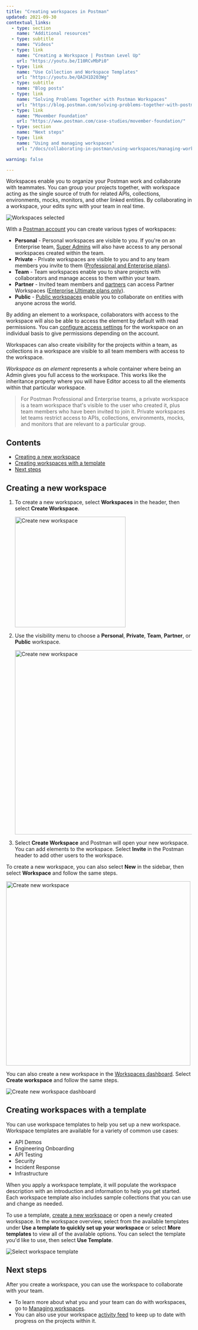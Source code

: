```yaml
---
title: "Creating workspaces in Postman"
updated: 2021-09-30
contextual_links:
  - type: section
    name: "Additional resources"
  - type: subtitle
    name: "Videos"
  - type: link
    name: "Creating a Workspace | Postman Level Up"
    url: "https://youtu.be/I10RCvMbPi0"
  - type: link
    name: "Use Collection and Workspace Templates"
    url: "https://youtu.be/QAIH1D203Wg"
  - type: subtitle
    name: "Blog posts"
  - type: link
    name: "Solving Problems Together with Postman Workspaces"
    url: "https://blog.postman.com/solving-problems-together-with-postman-workspaces/"
  - type: link
    name: "Movember Foundation"
    url: "https://www.postman.com/case-studies/movember-foundation/"
  - type: section
    name: "Next steps"
  - type: link
    name: "Using and managing workspaces"
    url: "/docs/collaborating-in-postman/using-workspaces/managing-workspaces/"

warning: false

---
```


Workspaces enable you to organize your Postman work and collaborate with teammates. You can group your projects together, with workspace acting as the single source of truth for related APIs, collections, environments, mocks, monitors, and other linked entities. By collaborating in a workspace, your edits sync with your team in real time.

<img alt="Workspaces selected" src="https://assets.postman.com/postman-docs/v10/workspace-overview-switcher-selected-v10-2.jpg"/>

With a [Postman account](/docs/getting-started/postman-account/) you can create various types of workspaces:

* **Personal** - Personal workspaces are visible to you. If you're on an Enterprise team, [Super Admins](/docs/collaborating-in-postman/roles-and-permissions/#team-roles) will also have access to any personal workspaces created within the team.
* **Private** - Private workspaces are visible to you and to any team members you invite to them ([Professional and Enterprise plans](https://www.postman.com/pricing)).
* **Team** - Team workspaces enable you to share projects with collaborators and manage access to them within your team.
* **Partner** - Invited team members and [partners](/docs/collaborating-in-postman/using-workspaces/partner-workspaces/) can access Partner Workspaces ([Enterprise Ultimate plans only](https://www.postman.com/pricing)).
* **Public** - [Public workspaces](/docs/collaborating-in-postman/using-workspaces/public-workspaces/) enable you to collaborate on entities with anyone across the world.

By adding an element to a workspace, collaborators with access to the workspace will also be able to access the element by default with read permissions. You can [configure access settings](/docs/collaborating-in-postman/roles-and-permissions/) for the workspace on an individual basis to give permissions depending on the account.

Workspaces can also create visibility for the projects within a team, as collections in a workspace are visible to all team members with access to the workspace.

_Workspace as an element_ represents a whole container where being an Admin gives you full access to the workspace. This works like the inheritance property where you will have Editor access to all the elements within that particular workspace.

> For Postman Professional and Enterprise teams, a private workspace is a team workspace that's visible to the user who created it, plus team members who have been invited to join it. Private workspaces let teams restrict access to APIs, collections, environments, mocks, and monitors that are relevant to a particular group.

## Contents

* [Creating a new workspace](#creating-a-new-workspace)
* [Creating workspaces with a template](#creating-workspaces-with-a-template)
* [Next steps](#next-steps)

## Creating a new workspace

1. To create a new workspace, select **Workspaces** in the header, then select **Create Workspace**.

    <img alt="Create new workspace" src="https://assets.postman.com/postman-docs/v10/workspace-switcher-v10.14.jpg" width="300px"/>

1. Use the visibility menu to choose a __Personal__, __Private__, __Team__, __Partner__, or __Public__ workspace.

    <img alt="Create new workspace" src="https://assets.postman.com/postman-docs/v10/create-workspace-v10.jpg" width="500px"/>

1. Select **Create Workspace** and Postman will open your new workspace. You can add elements to the workspace. Select __Invite__ in the Postman header to add other users to the workspace.

To create a new workspace, you can also select __New__ in the sidebar, then select __Workspace__ and follow the same steps.

<img alt="Create new workspace" src="https://assets.postman.com/postman-docs/v10/create-new-workspace-v10.jpg" width="500px"/>

You can also create a new workspace in the [Workspaces dashboard](https://app.getpostman.com/dashboard). Select **Create workspace** and follow the same steps.

![Create new workspace dashboard](https://assets.postman.com/postman-docs/v10/create-new-workspace-dashboard-v10.jpg)

## Creating workspaces with a template

You can use workspace templates to help you set up a new workspace. Workspace templates are available for a variety of common use cases:

* API Demos
* Engineering Onboarding
* API Testing
* Security
* Incident Response
* Infrastructure

When you apply a workspace template, it will populate the workspace description with an introduction and information to help you get started. Each workspace template also includes sample collections that you can use and change as needed.

To use a template, [create a new workspace](#creating-a-new-workspace) or open a newly created workspace. In the workspace overview, select from the available templates under **Use a template to quickly set up your workspace** or select **More templates** to view all of the available options. You can select the template you'd like to use, then select **Use Template**.

<img alt="Select workspace template" src="https://assets.postman.com/postman-docs/v10/workspace-templates-api-testing-v10.14.jpg"/>

## Next steps

After you create a workspace, you can use the workspace to collaborate with your team.

* To learn more about what you and your team can do with workspaces, go to [Managing workspaces](/docs/collaborating-in-postman/using-workspaces/managing-workspaces/).
* You can also use your workspace [activity feed](/docs/collaborating-in-postman/using-workspaces/changelog-and-restoring-collections/) to keep up to date with progress on the projects within it.
